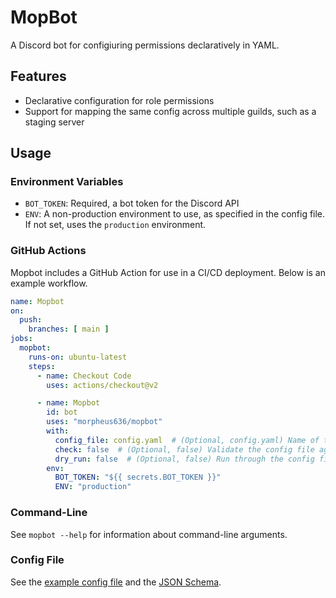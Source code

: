 # MopBot
A Discord bot for configiuring permissions declaratively in YAML.

## Features
- Declarative configuration for role permissions
- Support for mapping the same config across multiple guilds, such as a staging server

## Usage
### Environment Variables
- `BOT_TOKEN`: Required, a bot token for the Discord API
- `ENV`: A non-production environment to use, as specified in the config file. If not set, uses the `production` environment.

### GitHub Actions
Mopbot includes a GitHub Action for use in a CI/CD deployment. Below is an example workflow.
```yml
name: Mopbot
on:
  push:
    branches: [ main ] 
jobs:
  mopbot:
    runs-on: ubuntu-latest
    steps:
      - name: Checkout Code
        uses: actions/checkout@v2

      - name: Mopbot
        id: bot
        uses: "morpheus636/mopbot"
        with:
          config_file: config.yaml  # (Optional, config.yaml) Name of the config file relative to the project root
          check: false  # (Optional, false) Validate the config file against the schema but take no action
          dry_run: false  # (Optional, false) Run through the config file but do not apply the changes
        env:
          BOT_TOKEN: "${{ secrets.BOT_TOKEN }}"
          ENV: "production"
```

### Command-Line
See `mopbot --help` for information about command-line arguments.

### Config File
See the [example config file](/config.yaml) and the [JSON Schema](/src/mopbot/data/schema.json).